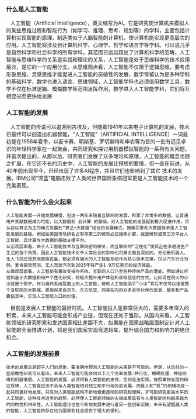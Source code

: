 ### 什么是人工智能
    人工智能（Artificial Intelligence），英文缩写为AI。它是研究使计算机来模拟人的某些思维过程和智能行为（如学习、推理、思考、规划等）的学科，主要包括计算机实现智能的原理、制造类似于人脑智能的计算机，使计算机能实现更高层次的应用。人工智能将涉及到计算机科学、心理学、哲学和语言学等学科。可以说几乎是自然科学和社会科学的所有学科，其范围已远远超出了计算机科学的范畴，人工智能与思维科学的关系是实践和理论的关系，人工智能是处于思维科学的技术应用层次，是它的一个应用分支。从思维观点看，人工智能不仅限于逻辑思维，要考虑形象思维、灵感思维才能促进人工智能的突破性的发展，数学常被认为是多种学科的基础科学，数学也进入语言、思维领域，人工智能学科也必须借用数学工具，数学不仅在标准逻辑、模糊数学等范围发挥作用，数学进入人工智能学科，它们将互相促进而更快地发展
### 人工智能的发展
    人工智能的传说可以追溯到古埃及，但随着1941年以来电子计算机的发展，技术已最终可以创造出机器智能，“人工智能”（ARTIFICIAL INTELLIGENCE）一词最初是在1956年夏季，以麦卡赛、明斯基、罗切斯特和申农等为首的一批有远见卓识的年轻科学家在一起聚会，共同研究和探讨用机器模拟智能的一系列有关问题，并首次提出的，从那以后，研究者们发展了众多理论和原理，人工智能的概念也随之扩展，在它还不长的历史中，人工智能的发展比预想的要慢，但一直在前进，从40年前出现至今，已经出现了许多AI程序，并且它们也影响到了其它 技术的发展。IBM公司“深蓝”电脑击败了人类的世界国际象棋冠军更是人工智能技术的一个完美表现。
### 什么智能为什么会火起来
    人工智能发展一开始发展缓慢，但这一两年来随着互联网的发展，积累了非常多的数据，让普通用户贡献数据成为可能，以大数据和 云计算 的基础，对人工智能的发展起到极大促进作用，将从前以算法为主的模式发展到“算法+大数据”结合的发展模式。搜索引擎和大数据技术是人工智能发展的基础。例如在美国市场排名占有率第二的微软必应搜索引擎，就是微软或第三方平台人工智能、云计算与大数据的基础支撑平台。 
    从宏观层面看，由于人工智能技术与互联网密切相关，而互联网的“泛在化”使其正在渗透进生产生活的每个角落，因此人工智能技术对于人类社会的影响也将是全面且深远的。无论是机器人、无人飞机还是其他智能设备，都必须有强大的人工智能系统作为核心技术支撑。仅以汽车行业为例，麦肯锡曾预测，无人驾驶汽车到2025年将产生1.9万亿美元的经济效益。 
    从微观层面看，人工智能有着改变操作系统、互联网入口乃至各种传统产品的潜能。例如通过听觉和基于大数据和用户个性化研究，将极大提升用户体验和获取信息的方式。比如现在很火的小冰就是个例子。作为操作系统层面上的人工智能，微软人工智能助手“小冰”背后不仅可以连接整个互联网的大数据，更能将来自京东、东方航空、网易在内的众多合作伙伴的信息、服务和产品囊括其中，实现人工智能入口的价值。 
    目前是发展人工智能的最好时机。人工智能投入是非常巨大的，需要多年深入的积累，未来人工智能可能会形成产业链，但现在还处于雏形。从国内来看，人工智能领域的研究积累和发达国家相比差距不大，如果能在国家战略层面制定针对人工智能的全面推进计划，将是我们国家实现弯道超车，提升综合国力和影响力的绝佳机会。
### 人工智能的发展前景
    技术的发展总是超乎人们的想象，要准确地预测人工智能的未来是不可能的。但是，从目前的一些前瞻性研究可以看出，未来人工智能可能会向以下几个方面发展:并行化、模糊处理、神经网络和机器情感。人工智能的发展，必须得有人类智能的支持，否则无法实现。按照事物发展的辩证规律，人工智能应该不会与人类智能相对独立和平行地向前发展，而是人和“机”的相辅相成一起共同更好地发展。只有对人类智能结构不断地做更透彻的研究和理解，才可能研究更高水平的人工智能，这种技术进步的趋势，必然使人工智能领域的尖端成果具有与人类智能结构越来越大的同构性和相亲性。人工智能理论也在不断地发展中进行着另一些创新突破，未来有望超越人类的智能，人工智能的存在也为国家和社会提供了很大的便利。
